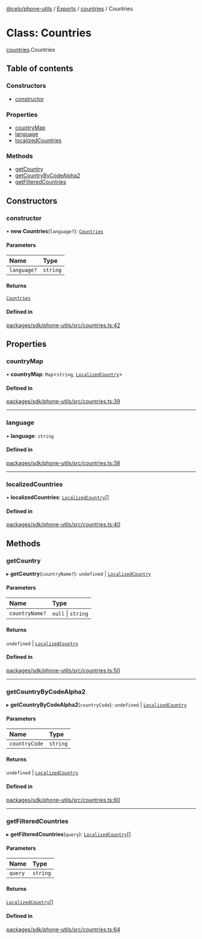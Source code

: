 [@celo/phone-utils](../README.md) / [Exports](../modules.md) / [countries](../modules/countries.md) / Countries

# Class: Countries

[countries](../modules/countries.md).Countries

## Table of contents

### Constructors

- [constructor](countries.Countries.md#constructor)

### Properties

- [countryMap](countries.Countries.md#countrymap)
- [language](countries.Countries.md#language)
- [localizedCountries](countries.Countries.md#localizedcountries)

### Methods

- [getCountry](countries.Countries.md#getcountry)
- [getCountryByCodeAlpha2](countries.Countries.md#getcountrybycodealpha2)
- [getFilteredCountries](countries.Countries.md#getfilteredcountries)

## Constructors

### constructor

• **new Countries**(`language?`): [`Countries`](countries.Countries.md)

#### Parameters

| Name | Type |
| :------ | :------ |
| `language?` | `string` |

#### Returns

[`Countries`](countries.Countries.md)

#### Defined in

[packages/sdk/phone-utils/src/countries.ts:42](https://github.com/celo-org/developer-tooling/blob/master/packages/sdk/phone-utils/src/countries.ts#L42)

## Properties

### countryMap

• **countryMap**: `Map`\<`string`, [`LocalizedCountry`](../interfaces/countries.LocalizedCountry.md)\>

#### Defined in

[packages/sdk/phone-utils/src/countries.ts:39](https://github.com/celo-org/developer-tooling/blob/master/packages/sdk/phone-utils/src/countries.ts#L39)

___

### language

• **language**: `string`

#### Defined in

[packages/sdk/phone-utils/src/countries.ts:38](https://github.com/celo-org/developer-tooling/blob/master/packages/sdk/phone-utils/src/countries.ts#L38)

___

### localizedCountries

• **localizedCountries**: [`LocalizedCountry`](../interfaces/countries.LocalizedCountry.md)[]

#### Defined in

[packages/sdk/phone-utils/src/countries.ts:40](https://github.com/celo-org/developer-tooling/blob/master/packages/sdk/phone-utils/src/countries.ts#L40)

## Methods

### getCountry

▸ **getCountry**(`countryName?`): `undefined` \| [`LocalizedCountry`](../interfaces/countries.LocalizedCountry.md)

#### Parameters

| Name | Type |
| :------ | :------ |
| `countryName?` | ``null`` \| `string` |

#### Returns

`undefined` \| [`LocalizedCountry`](../interfaces/countries.LocalizedCountry.md)

#### Defined in

[packages/sdk/phone-utils/src/countries.ts:50](https://github.com/celo-org/developer-tooling/blob/master/packages/sdk/phone-utils/src/countries.ts#L50)

___

### getCountryByCodeAlpha2

▸ **getCountryByCodeAlpha2**(`countryCode`): `undefined` \| [`LocalizedCountry`](../interfaces/countries.LocalizedCountry.md)

#### Parameters

| Name | Type |
| :------ | :------ |
| `countryCode` | `string` |

#### Returns

`undefined` \| [`LocalizedCountry`](../interfaces/countries.LocalizedCountry.md)

#### Defined in

[packages/sdk/phone-utils/src/countries.ts:60](https://github.com/celo-org/developer-tooling/blob/master/packages/sdk/phone-utils/src/countries.ts#L60)

___

### getFilteredCountries

▸ **getFilteredCountries**(`query`): [`LocalizedCountry`](../interfaces/countries.LocalizedCountry.md)[]

#### Parameters

| Name | Type |
| :------ | :------ |
| `query` | `string` |

#### Returns

[`LocalizedCountry`](../interfaces/countries.LocalizedCountry.md)[]

#### Defined in

[packages/sdk/phone-utils/src/countries.ts:64](https://github.com/celo-org/developer-tooling/blob/master/packages/sdk/phone-utils/src/countries.ts#L64)
